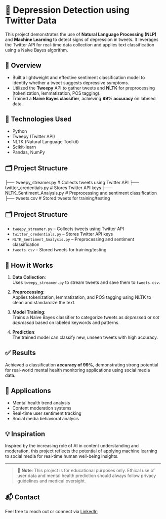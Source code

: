# 🧠 Depression Detection using Twitter Data

This project demonstrates the use of **Natural Language Processing (NLP)** and **Machine Learning** to detect signs of depression in tweets. It leverages the Twitter API for real-time data collection and applies text classification using a Naive Bayes algorithm.

## 🚀 Overview

- Built a lightweight and effective sentiment classification model to identify whether a tweet suggests depressive symptoms.
- Utilized the **Tweepy** API to gather tweets and **NLTK** for preprocessing (tokenization, lemmatization, POS tagging).
- Trained a **Naive Bayes classifier**, achieving **99% accuracy** on labeled data.

## 🧰 Technologies Used

- Python
- Tweepy (Twitter API)
- NLTK (Natural Language Toolkit)
- Scikit-learn
- Pandas, NumPy

## 🗂️ Project Structure
├── tweepy_streamer.py # Collects tweets using Twitter API ├── twitter_credentials.py # Stores Twitter API keys ├── NLTK_Sentiment_Analysis.py # Preprocessing and sentiment classification ├── tweets.csv # Stored tweets for training/testing

## 🗂️ Project Structure

- `tweepy_streamer.py` – Collects tweets using Twitter API
- `twitter_credentials.py` – Stores Twitter API keys
- `NLTK_Sentiment_Analysis.py` – Preprocessing and sentiment classification
- `tweets.csv` – Stored tweets for training/testing

## 🧪 How it Works

1. **Data Collection**:  
   Uses `tweepy_streamer.py` to stream tweets and save them to `tweets.csv`.

2. **Preprocessing**:  
   Applies tokenization, lemmatization, and POS tagging using NLTK to clean and standardize the text.

3. **Model Training**:  
   Trains a Naive Bayes classifier to categorize tweets as *depressed* or *not depressed* based on labeled keywords and patterns.

4. **Prediction**:  
   The trained model can classify new, unseen tweets with high accuracy.

## ✅ Results

Achieved a classification **accuracy of 99%**, demonstrating strong potential for real-world mental health monitoring applications using social media data.

## 📌 Applications

- Mental health trend analysis  
- Content moderation systems  
- Real-time user sentiment tracking  
- Social media behavioral analysis

## 💡 Inspiration

Inspired by the increasing role of AI in content understanding and moderation, this project reflects the potential of applying machine learning to social media for real-time human well-being insights.

---

> 🔐 **Note**: This project is for educational purposes only. Ethical use of user data and mental health prediction should always follow privacy guidelines and medical oversight.

## 📬 Contact

Feel free to reach out or connect via [LinkedIn](https://www.linkedin.com/in/parimaldani/)
